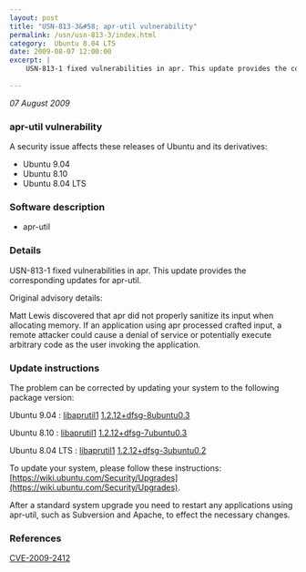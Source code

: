 ```yaml
---
layout: post
title: "USN-813-3&#58; apr-util vulnerability"
permalink: /usn/usn-813-3/index.html
category:  Ubuntu 8.04 LTS
date: 2009-08-07 12:00:00
excerpt: |
    USN-813-1 fixed vulnerabilities in apr. This update provides the corresponding updates for apr-util.
    
--- 
```

 
 

*07 August 2009*

### apr-util vulnerability

A security issue affects these releases of Ubuntu and its derivatives:

* Ubuntu 9.04
* Ubuntu 8.10
* Ubuntu 8.04 LTS

### Software description

* apr-util 

### Details

USN-813-1 fixed vulnerabilities in apr. This update provides the corresponding updates for apr-util.

Original advisory details:

 Matt Lewis discovered that apr did not properly sanitize its input when allocating memory. If an application using apr processed crafted input, a remote attacker could cause a denial of service or potentially execute arbitrary code as the user invoking the application. 

### Update instructions

The problem can be corrected by updating your system to the following package version:

Ubuntu 9.04
 : [libaprutil1](https://launchpad.net/ubuntu/+source/apr-util) <span> [1.2.12+dfsg-8ubuntu0.3](https://launchpad.net/ubuntu/+source/apr-util/1.2.12+dfsg-8ubuntu0.3) </span> 

Ubuntu 8.10
 : [libaprutil1](https://launchpad.net/ubuntu/+source/apr-util) <span> [1.2.12+dfsg-7ubuntu0.3](https://launchpad.net/ubuntu/+source/apr-util/1.2.12+dfsg-7ubuntu0.3) </span> 

Ubuntu 8.04 LTS
 : [libaprutil1](https://launchpad.net/ubuntu/+source/apr-util) <span> [1.2.12+dfsg-3ubuntu0.2](https://launchpad.net/ubuntu/+source/apr-util/1.2.12+dfsg-3ubuntu0.2) </span> 

To update your system, please follow these instructions: [https://wiki.ubuntu.com/Security/Upgrades](https://wiki.ubuntu.com/Security/Upgrades).

After a standard system upgrade you need to restart any applications using apr-util, such as Subversion and Apache, to effect the necessary changes. 

### References

 
 [CVE-2009-2412](http://people.ubuntu.com/~ubuntu-security/cve/CVE-2009-2412)
 

